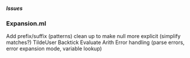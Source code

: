 ##### Issues

### Expansion.ml

Add prefix/suffix (patterns)
clean up to make null more explicit (simplify matches?)
TildeUser
Backtick
Evaluate Arith
Error handling (parse errors, error expansion mode, variable lookup)

